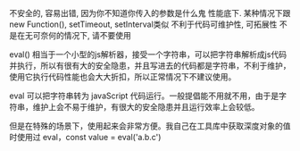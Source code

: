 不安全的,
容易出错, 因为你不知道你传入的参数是什么鬼
性能底下.
某种情况下跟new Function(), setTimeout, setInterval类似
不利于代码可维护性, 可拓展性
不是在无可奈何的情况下, 请不要使用

eval() 相当于一个小型的js解析器，接受一个字符串，可以把字符串解析成js代码并执行，所以有很有大的安全隐患，并且写进去的代码都是字符串，不利于维护，使用它执行代码性能也会大大折扣，所以正常情况下不建议使用。

eval 可以把字符串转为 javaScript 代码运行。一般提倡能不用就不用，由于是字符串，维护上会不易于维护，有很大的安全隐患并且运行效率上会较低。

但是在特殊的场景下，使用起来会非常方便。我自己在工具库中获取深度对象的值时使用过 eval，const value = eval('a.b.c')